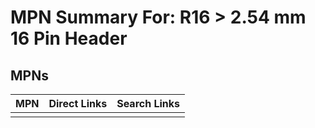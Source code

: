



# MPN Summary For: R16 > 2.54 mm 16 Pin Header

## MPNs
  

|MPN|Direct Links|Search Links|
| :--- | :--- | :--- |
||||
